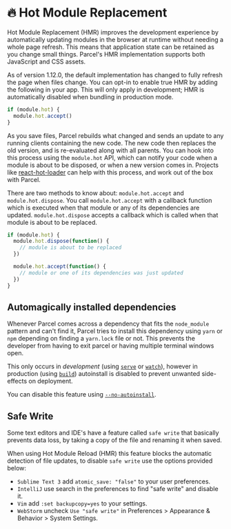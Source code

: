 # 🔥 Hot Module Replacement

Hot Module Replacement (HMR) improves the development experience by automatically updating modules in the browser at runtime without needing a whole page refresh. This means that application state can be retained as you change small things. Parcel's HMR implementation supports both JavaScript and CSS assets.

As of version 1.12.0, the default implementation has changed to fully refresh the page when files change. You can opt-in to enable true HMR by adding the following in your app. This will only apply in development; HMR is automatically disabled when bundling in production mode.

```javascript
if (module.hot) {
  module.hot.accept()
}
```

As you save files, Parcel rebuilds what changed and sends an update to any running clients containing the new code. The new code then replaces the old version, and is re-evaluated along with all parents. You can hook into this process using the `module.hot` API, which can notify your code when a module is about to be disposed, or when a new version comes in. Projects like [react-hot-loader](https://github.com/gaearon/react-hot-loader) can help with this process, and work out of the box with Parcel.

There are two methods to know about: `module.hot.accept` and `module.hot.dispose`. You call `module.hot.accept` with a callback function which is executed when that module or any of its dependencies are updated. `module.hot.dispose` accepts a callback which is called when that module is about to be replaced.

```javascript
if (module.hot) {
  module.hot.dispose(function() {
    // module is about to be replaced
  })

  module.hot.accept(function() {
    // module or one of its dependencies was just updated
  })
}
```

## Automagically installed dependencies

Whenever Parcel comes across a dependency that fits the `node_module` pattern and can't find it, Parcel tries to install this dependency using `yarn` or `npm` depending on finding a `yarn.lock` file or not. This prevents the developer from having to exit parcel or having multiple terminal windows open.

This only occurs in _development_ (using [`serve`](cli.md#serve) or [`watch`](cli.md#watch)), however in production (using [`build`](cli.md#build)) autoinstall is disabled to prevent unwanted side-effects on deployment.

You can disable this feature using [`--no-autoinstall`](cli.md#disable-autoinstall).

## Safe Write

Some text editors and IDE's have a feature called `safe write` that basically prevents data loss, by taking a copy of the file and renaming it when saved.

When using Hot Module Reload (HMR) this feature blocks the automatic detection of file updates, to disable `safe write` use the options provided below:

- `Sublime Text 3` add `atomic_save: "false"` to your user preferences.
- `IntelliJ` use search in the preferences to find "safe write" and disable it.
- `Vim` add `:set backupcopy=yes` to your settings.
- `WebStorm` uncheck `Use "safe write"` in Preferences > Appearance & Behavior > System Settings.
